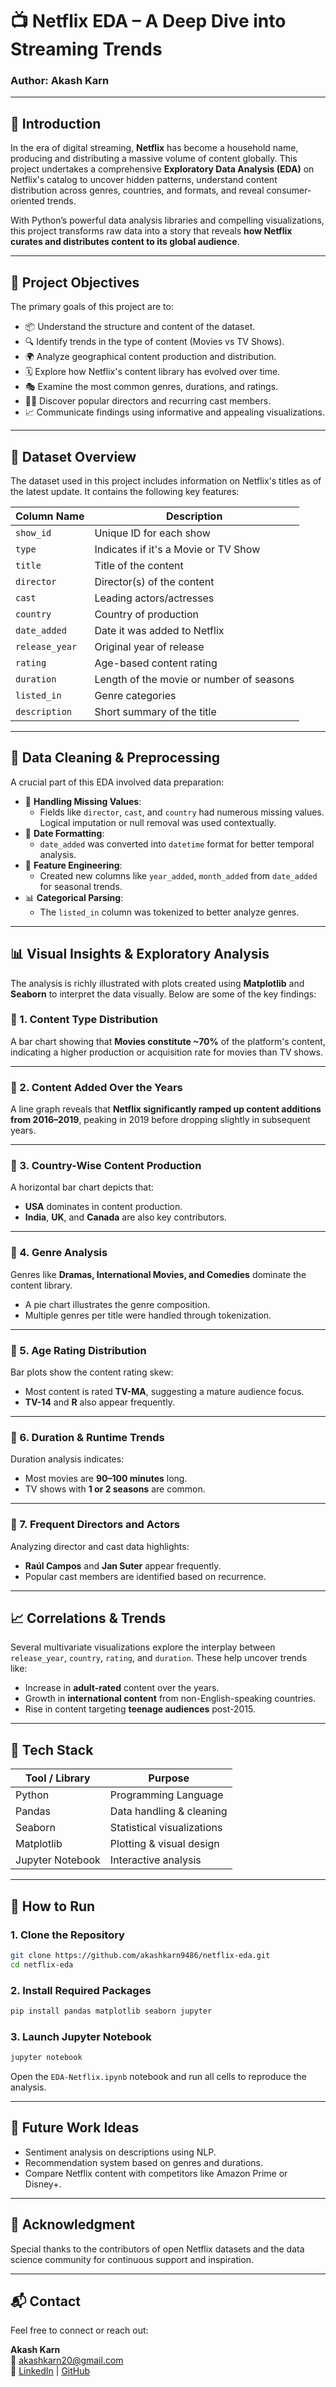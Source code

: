 
# 📺 Netflix EDA – A Deep Dive into Streaming Trends

### Author: **Akash Karn**

---

## 🧠 Introduction

In the era of digital streaming, **Netflix** has become a household name, producing and distributing a massive volume of content globally. This project undertakes a comprehensive **Exploratory Data Analysis (EDA)** on Netflix's catalog to uncover hidden patterns, understand content distribution across genres, countries, and formats, and reveal consumer-oriented trends.

With Python’s powerful data analysis libraries and compelling visualizations, this project transforms raw data into a story that reveals **how Netflix curates and distributes content to its global audience**.

---

## 📌 Project Objectives

The primary goals of this project are to:

- 📦 Understand the structure and content of the dataset.
- 🔍 Identify trends in the type of content (Movies vs TV Shows).
- 🌍 Analyze geographical content production and distribution.
- 🗓 Explore how Netflix's content library has evolved over time.
- 🎭 Examine the most common genres, durations, and ratings.
- 👨‍💼 Discover popular directors and recurring cast members.
- 📈 Communicate findings using informative and appealing visualizations.

---

## 📁 Dataset Overview

The dataset used in this project includes information on Netflix's titles as of the latest update. It contains the following key features:

| Column Name   | Description                                  |
|---------------|----------------------------------------------|
| `show_id`     | Unique ID for each show                      |
| `type`        | Indicates if it's a Movie or TV Show         |
| `title`       | Title of the content                         |
| `director`    | Director(s) of the content                   |
| `cast`        | Leading actors/actresses                     |
| `country`     | Country of production                        |
| `date_added`  | Date it was added to Netflix                 |
| `release_year`| Original year of release                     |
| `rating`      | Age-based content rating                     |
| `duration`    | Length of the movie or number of seasons     |
| `listed_in`   | Genre categories                             |
| `description` | Short summary of the title                   |

---

## 🧹 Data Cleaning & Preprocessing

A crucial part of this EDA involved data preparation:

- 🧼 **Handling Missing Values**:
  - Fields like `director`, `cast`, and `country` had numerous missing values. Logical imputation or null removal was used contextually.
- 📅 **Date Formatting**:
  - `date_added` was converted into `datetime` format for better temporal analysis.
- 🧭 **Feature Engineering**:
  - Created new columns like `year_added`, `month_added` from `date_added` for seasonal trends.
- 📊 **Categorical Parsing**:
  - The `listed_in` column was tokenized to better analyze genres.

---

## 📊 Visual Insights & Exploratory Analysis

The analysis is richly illustrated with plots created using **Matplotlib** and **Seaborn** to interpret the data visually. Below are some of the key findings:

### 📌 1. Content Type Distribution

A bar chart showing that **Movies constitute ~70%** of the platform's content, indicating a higher production or acquisition rate for movies than TV shows.

---

### 📌 2. Content Added Over the Years

A line graph reveals that **Netflix significantly ramped up content additions from 2016–2019**, peaking in 2019 before dropping slightly in subsequent years.

---

### 📌 3. Country-Wise Content Production

A horizontal bar chart depicts that:

- **USA** dominates in content production.
- **India**, **UK**, and **Canada** are also key contributors.

---

### 📌 4. Genre Analysis

Genres like **Dramas, International Movies, and Comedies** dominate the content library.

- A pie chart illustrates the genre composition.
- Multiple genres per title were handled through tokenization.

---

### 📌 5. Age Rating Distribution

Bar plots show the content rating skew:

- Most content is rated **TV-MA**, suggesting a mature audience focus.
- **TV-14** and **R** also appear frequently.

---

### 📌 6. Duration & Runtime Trends

Duration analysis indicates:

- Most movies are **90–100 minutes** long.
- TV shows with **1 or 2 seasons** are common.

---

### 📌 7. Frequent Directors and Actors

Analyzing director and cast data highlights:

- **Raúl Campos** and **Jan Suter** appear frequently.
- Popular cast members are identified based on recurrence.

---

## 📈 Correlations & Trends

Several multivariate visualizations explore the interplay between `release_year`, `country`, `rating`, and `duration`. These help uncover trends like:

- Increase in **adult-rated** content over the years.
- Growth in **international content** from non-English-speaking countries.
- Rise in content targeting **teenage audiences** post-2015.

---

## 🔧 Tech Stack

| Tool / Library | Purpose                  |
|----------------|--------------------------|
| Python         | Programming Language     |
| Pandas         | Data handling & cleaning |
| Seaborn        | Statistical visualizations |
| Matplotlib     | Plotting & visual design |
| Jupyter Notebook | Interactive analysis     |

---

## 🚀 How to Run

### 1. Clone the Repository
```bash
git clone https://github.com/akashkarn9486/netflix-eda.git
cd netflix-eda
```

### 2. Install Required Packages
```bash
pip install pandas matplotlib seaborn jupyter
```

### 3. Launch Jupyter Notebook
```bash
jupyter notebook
```

Open the `EDA-Netflix.ipynb` notebook and run all cells to reproduce the analysis.

---

## 🤔 Future Work Ideas

- Sentiment analysis on descriptions using NLP.
- Recommendation system based on genres and durations.
- Compare Netflix content with competitors like Amazon Prime or Disney+.

---

## 🙌 Acknowledgment

Special thanks to the contributors of open Netflix datasets and the data science community for continuous support and inspiration.

---

## 📬 Contact

Feel free to connect or reach out:

**Akash Karn**  
📧 akashkarn20@gmail.com  
📍 [LinkedIn](https://www.linkedin.com/in/akash-karn-851875255) | [GitHub](https://github.com/akashkarn9486)
